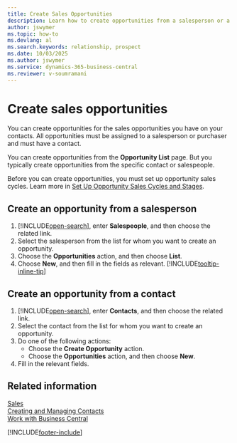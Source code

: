 ```yaml
---
title: Create Sales Opportunities
description: Learn how to create opportunities from a salesperson or a contact in Business Central.
author: jswymer
ms.topic: how-to
ms.devlang: al
ms.search.keywords: relationship, prospect
ms.date: 10/03/2025
ms.author: jswymer
ms.service: dynamics-365-business-central
ms.reviewer: v-soumramani
---
```


# Create sales opportunities

You can create opportunities for the sales opportunities you have on your contacts. All opportunities must be assigned to a salesperson or purchaser and must have a contact.

You can create opportunities from the **Opportunity List** page. But you typically create opportunities from the specific contact or salespeople.

Before you can create opportunities, you must set up opportunity sales cycles. Learn more in [Set Up Opportunity Sales Cycles and Stages](marketing-how-setup-opportunity-sales-cycles-stages.md).

## Create an opportunity from a salesperson

1. [!INCLUDE[open-search](includes/open-search.md)], enter **Salespeople**, and then choose the related link.
2. Select the salesperson from the list for whom you want to create an opportunity.
3. Choose the **Opportunities** action, and then choose **List**.
4. Choose **New**, and then fill in the fields as relevant. [!INCLUDE[tooltip-inline-tip](includes/tooltip-inline-tip_md.md)]  

## Create an opportunity from a contact

1. [!INCLUDE[open-search](includes/open-search.md)], enter **Contacts**, and then choose the related link.
2. Select the contact from the list for whom you want to create an opportunity.
3. Do one of the following actions:
   - Choose the **Create Opportunity** action.
   - Choose the  **Opportunities** action, and then choose **New**.
4. Fill in the relevant fields.

## Related information

[Sales](sales-manage-sales.md)  
[Creating and Managing Contacts](marketing-contacts.md)  
[Work with Business Central](ui-work-product.md)

[!INCLUDE[footer-include](includes/footer-banner.md)]
